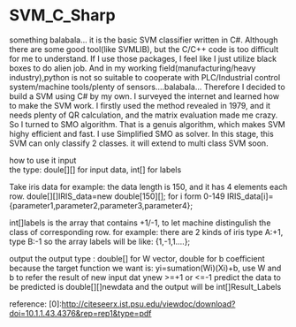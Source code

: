 # SVM_C_Sharp
something balabala...
it is the basic SVM classifier written in C#. 
Although there are some good tool(like SVMLIB), but the C/C++ code is too difficult for me to understand.
If I use those packages, I feel like I just utilize black boxes to do alien job. 
And in my working field(manufacturing/heavy industry),python is not so suitable to cooperate with PLC/Industrial control system/machine tools/plenty of sensors....balabala... 
Therefore I decided to build a SVM using C# by my own. 
I surveyed the internet and learned how to make the SVM work. I firstly used the method revealed in 1979, and it needs plenty of QR calculation, and the matrix evaluation made me crazy. So I turned to SMO algorithm. That is a genuis algorithm, which makes SVM highy efficient and fast. I use Simplified SMO as solver.
In this stage, this SVM can only classify 2 classes. it will extend to multi class SVM soon.

  
how to use it
input  
the type: doule[][] for input data, int[] for labels

Take iris data for example:
the data length is 150, and it has 4 elements each row.
doule[][]IRIS_data=new double[150][];
for i form 0-149
IRIS_data[i]={parameter1,parameter2,parameter3,parameter4};

int[]labels is the array that contains +1/-1, to let machine distingulish the class of corresponding row.
for example: there are 2 kinds of iris
type A:+1, type B:-1
so the array labels will be like: {1,-1,1....};

output
the output type : double[] for W vector, double for b coefficient
because the target function we want is: yi=sumation(Wi)(Xi)+b, use W and b to refer the result of new input dat ynew >=+1 or <=-1
predict
 the data to be predicted is double[][]newdata
 and the output will be int[]Result_Labels

reference:
[0]:http://citeseerx.ist.psu.edu/viewdoc/download?doi=10.1.1.43.4376&rep=rep1&type=pdf

[1]:https://ocw.mit.edu/courses/sloan-school-of-management/15-097-prediction-machine-learning-and-statistics-spring-2012/lecture-notes/MIT15_097S12_lec12.pdf

[2]:https://ocw.mit.edu/courses/electrical-engineering-and-computer-science/6-034-artificial-intelligence-fall-2010/tutorials/MIT6_034F10_tutor05.pdf

[3]:https://martin-thoma.com/solving-linear-equations-with-gaussian-elimination/

[4]:http://cs229.stanford.edu/materials/smo.pdf
